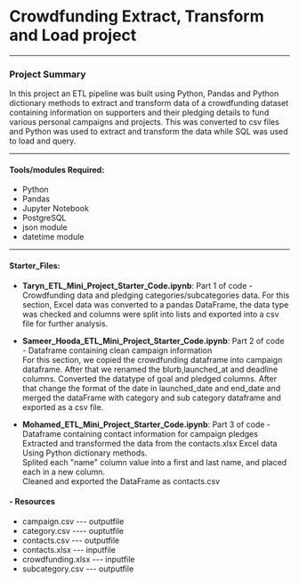 # Crowdfunding Extract, Transform and Load project
***
### Project Summary
In this project an ETL pipeline was built using Python, Pandas and Python dictionary methods to extract and transform data of a crowdfunding dataset containing information on supporters and their pledging details to fund various personal campaigns and projects. This was converted to csv files and Python was used to extract and transform the data while SQL was used to load and query.


***
#### Tools/modules Required:
- Python
- Pandas
- Jupyter Notebook
- PostgreSQL
- json module
- datetime module


***
#### Starter_Files:
- **Taryn_ETL_Mini_Project_Starter_Code.ipynb**: Part 1 of code - Crowdfunding data and pledging categories/subcategories data. For this section, Excel data was converted to a pandas DataFrame, the data type was checked and columns were split into lists and exported into a csv file for further analysis.

- **Sameer_Hooda_ETL_Mini_Project_Starter_Code.ipynb**: Part 2 of code - Dataframe containing clean campaign information<br> For this section, we copied the crowdfunding dataframe into campaign dataframe. After that we renamed the blurb,launched_at and deadline columns. Converted the datatype of goal and pledged columns. After that change the format of the date in launched_date and end_date and merged the dataFrame with category and sub category dataframe and exported as a csv file.

- **Mohamed_ETL_Mini_Project_Starter_Code.ipynb**: Part 3 of code - Dataframe containing contact information for campaign pledges<br>
Extracted and transformed the data from the contacts.xlsx Excel data Using Python dictionary methods.<br>
Splited each "name" column value into a first and last name, and placed each in a new column.<br>
Cleaned and exported the DataFrame as contacts.csv <br>
#### - Resources
- campaign.csv --- outputfile<br>
- category.csv ---- ouptutfile<br>
- contacts.csv --- outputfile<br>
- contacts.xlsx --- inputfile<br>
- crowdfunding.xlsx --- inputfile<br>
- subcategory.csv --- outputfile<br>
